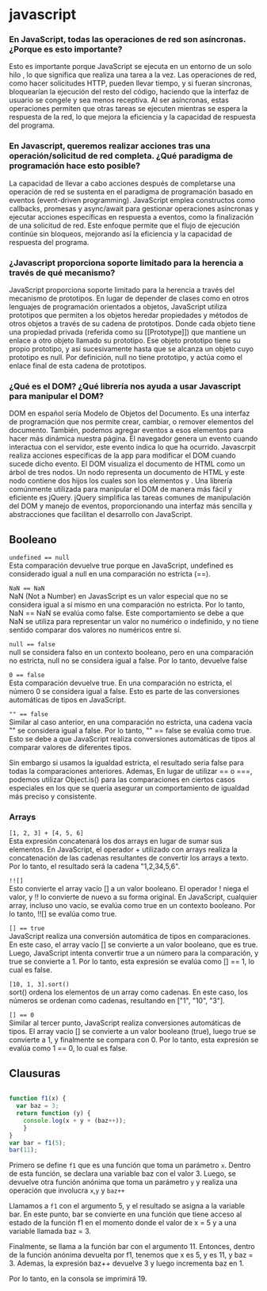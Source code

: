 # javascript

### En JavaScript, todas las operaciones de red son asíncronas. ¿Porque es esto importante?

Esto es importante porque JavaScript se ejecuta en un entorno de un solo hilo , lo que significa que realiza una tarea a la vez. 
Las operaciones de red, como hacer solicitudes HTTP, pueden llevar tiempo, y si fueran síncronas, bloquearían la ejecución del resto del código, haciendo que la interfaz de usuario se congele y sea menos receptiva. Al ser asíncronas, estas operaciones permiten que otras tareas se ejecuten mientras se espera la respuesta de la red, lo que mejora la eficiencia y la capacidad de respuesta del programa.

### En Javascript, queremos realizar acciones tras una operación/solicitud de red completa. ¿Qué paradigma de programación hace esto posible?

La capacidad de llevar a cabo acciones después de completarse una operación de red se sustenta en el paradigma de programación basado en eventos (event-driven programming). JavaScript emplea constructos como callbacks, promesas y async/await para gestionar operaciones asíncronas y ejecutar acciones específicas en respuesta a eventos, como la finalización de una solicitud de red. Este enfoque permite que el flujo de ejecución continúe sin bloqueos, mejorando así la eficiencia y la capacidad de respuesta del programa.

### ¿Javascript proporciona soporte limitado para la herencia a través de qué mecanismo?

JavaScript proporciona soporte limitado para la herencia a través del mecanismo de prototipos. En lugar de depender de clases como en otros lenguajes de programación orientados a objetos, JavaScript utiliza prototipos que permiten a los objetos heredar propiedades y métodos de otros objetos a través de su cadena de prototipos. Donde cada objeto tiene una propiedad privada (referida como su [[Prototype]]) que mantiene un enlace a otro objeto llamado su prototipo. Ese objeto prototipo tiene su propio prototipo, y así sucesivamente hasta que se alcanza un objeto cuyo prototipo es null. Por definición, null no tiene prototipo, y actúa como el enlace final de esta cadena de prototipos.

### ¿Qué es el DOM? ¿Qué librería nos ayuda a usar Javascript para manipular el DOM?
DOM en español sería Modelo de Objetos del Documento. Es una interfaz de programación que nos permite crear, cambiar, o remover elementos del documento.
También, podemos agregar eventos a esos elementos para hacer más dinámica nuestra página. El navegador genera un evento cuando interactua con el servidor, este 
evento indica lo que ha ocurrido. Javascrpit realiza acciones especificas de la app para modificar el DOM cuando sucede dicho evento. 
El DOM visualiza el documento de HTML como un árbol de tres nodos. Un nodo representa un documento de HTML y este nodo contiene dos hijos los cuales
son los elementos <head> y <body>. 
Una librería comúnmente utilizada para manipular el DOM de manera más fácil y eficiente es jQuery. jQuery simplifica las tareas comunes de manipulación del DOM y manejo de eventos, proporcionando una interfaz más sencilla y abstracciones que facilitan el desarrollo con JavaScript.


## Booleano

`undefined == null` <br>
Esta comparación devuelve true porque en JavaScript, undefined es considerado igual a null en una comparación no estricta (==). 

`NaN == NaN` <br>
NaN (Not a Number) en JavasScript es un valor especial que no se considera igual a sí mismo en una comparación no estricta. Por lo tanto, NaN == NaN se evalúa como false. Este comportamiento se debe a que NaN se utiliza para representar un valor no numérico o indefinido, y no tiene sentido comparar dos valores no numéricos entre sí.

`null == false` <br>
null se considera falso en un contexto booleano, pero en una comparación no estricta, null no se considera igual a false. Por lo tanto, devuelve false

`0 == false` <br>
Esta comparación devuelve true. En una comparación no estricta, el número 0 se considera igual a false. Esto es parte de las conversiones automáticas de tipos en JavaScript.

`"" == false` <br>
Similar al caso anterior, en una comparación no estricta, una cadena vacía "" se considera igual a false. Por lo tanto, "" == false se evalúa como true. Esto se debe a que JavaScript realiza conversiones automáticas de tipos al comparar valores de diferentes tipos.

Sin embargo si usamos la igualdad estricta, el resultado seria false para todas la comparaciones anteriores.
Ademas, En lugar de utilizar == o ===, podemos utilizar Object.is() para las comparaciones en ciertos casos especiales en los que se quería asegurar un comportamiento de igualdad más preciso y consistente.

### Arrays

`[1, 2, 3] + [4, 5, 6]`  <br>
Esta expresión concatenará los dos arrays en lugar de sumar sus elementos. En JavaScript, el operador + utilizado con arrays realiza la concatenación de las cadenas resultantes de convertir los arrays a texto. Por lo tanto, el resultado será la cadena "1,2,34,5,6". 

`!![]`  <br>
Esto convierte el array vacío [] a un valor booleano. El operador ! niega el valor, y !! lo convierte de nuevo a su forma original. En JavaScript, cualquier array, incluso uno vacío, se evalúa como true en un contexto booleano. Por lo tanto, !![] se evalúa como true.

`[] == true` <br>
JavaScript realiza una conversión automática de tipos en comparaciones. En este caso, el array vacío [] se convierte a un valor booleano, que es true. Luego, JavaScript intenta convertir true a un número para la comparación, y true se convierte a 1. Por lo tanto, esta expresión se evalúa como [] == 1, lo cual es false.

`[10, 1, 3].sort()`  <br>
sort() ordena los elementos de un array como cadenas. En este caso, los números se ordenan como cadenas, resultando en ["1", "10", "3"].

`[] == 0` <br>
Similar al tercer punto, JavaScript realiza conversiones automáticas de tipos. El array vacío [] se convierte a un valor booleano (true), luego true se convierte a 1, y finalmente se compara con 0. Por lo tanto, esta expresión se evalúa como 1 == 0, lo cual es false.

## Clausuras

```javascript

function f1(x) {
  var baz = 3;
  return function (y) {
    console.log(x + y + (baz++));
    }
}
var bar = f1(5);
bar(11);

```
Primero se define `f1` que es una función que toma un parámetro `x`. Dentro de esta función, se declara una variable baz con el valor 3. Luego, se devuelve otra función anónima que toma un parámetro `y` y realiza una operación que involucra `x`,`y` y `baz++`

Llamamos a `f1` con el argumento 5, y el resultado se asigna a la variable bar. En este punto, bar se convierte en una función que tiene acceso al estado de la función f1 en el momento donde el valor de x = 5 y a una variable llamada baz = 3.

Finalmente, se llama a la función bar con el argumento 11. Entonces, dentro de la función anónima devuelta por f1, tenemos que x es 5, y es 11, y baz = 3. Ademas, la expresión baz++ devuelve 3 y luego incrementa baz en 1.

Por lo tanto, en la consola se imprimirá 19.

